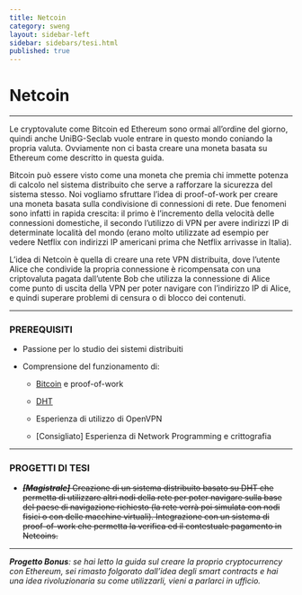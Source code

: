 ```yaml
---
title: Netcoin
category: sweng
layout: sidebar-left
sidebar: sidebars/tesi.html
published: true
---
```


# Netcoin

----

Le cryptovalute come Bitcoin ed Ethereum sono ormai all’ordine del giorno,
quindi anche UniBG-Seclab vuole entrare in questo mondo coniando la propria
valuta.  Ovviamente non ci basta creare una moneta basata su Ethereum come
descritto in questa guida.

Bitcoin può essere visto come una moneta che premia chi immette potenza di
calcolo nel sistema distribuito che serve a rafforzare la sicurezza del sistema
stesso. Noi vogliamo sfruttare l’idea di proof-of-work per creare una moneta
basata sulla condivisione di connessioni di rete.  Due fenomeni sono infatti in
rapida crescita: il primo è l’incremento della velocità delle connessioni
domestiche, il secondo l’utilizzo di VPN per avere indirizzi IP di determinate
località del mondo (erano molto utilizzate ad esempio per vedere Netflix con
indirizzi IP americani prima che Netflix arrivasse in Italia).

L’idea di Netcoin è quella di creare una rete VPN distribuita, dove l’utente
Alice che condivide la propria connessione è ricompensata con una criptovaluta
pagata dall’utente Bob che utilizza la connessione di Alice come punto di uscita
della VPN per poter navigare con l’indirizzo IP di Alice, e quindi superare
problemi di censura o di blocco dei contenuti.


----

### PREREQUISITI

* Passione per lo studio dei sistemi distribuiti

* Comprensione del funzionamento di:

  * [Bitcoin](https://www.weusecoins.com/en/questions/) e proof-of-work

  * [DHT](https://en.wikipedia.org/wiki/Distributed_hash_table)

  * Esperienza di utilizzo di OpenVPN

  * [Consigliato] Esperienza di Network Programming e crittografia


----

### PROGETTI DI TESI

* ~~***[Magistrale]*** Creazione di un sistema distribuito basato su DHT che
  permetta di utilizzare altri nodi della rete per poter navigare sulla base del
  paese di navigazione richiesto (la rete verrà poi simulata con nodi fisici o
  con delle macchine virtuali). Integrazione con un sistema di proof-of-work che
  permetta la verifica ed il contestuale pagamento in Netcoins.~~

----

_**Progetto Bonus**: se hai letto la guida sul creare la proprio cryptocurrency
con Ethereum, sei rimasto folgorato dall’idea degli smart contracts e hai una
idea rivoluzionaria su come utilizzarli, vieni a parlarci in ufficio._
